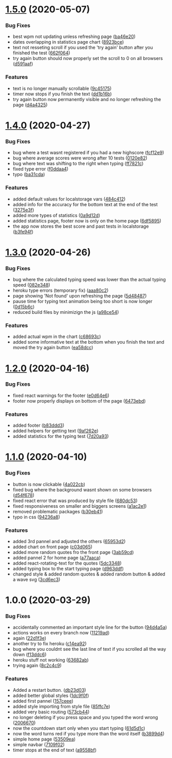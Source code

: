 # [1.5.0](https://github.com/Vyctor661/king-typer/compare/v1.4.0...v1.5.0) (2020-05-07)


### Bug Fixes

* best wpm not updating unless refreshing page ([ba46e20](https://github.com/Vyctor661/king-typer/commit/ba46e204e00c8da59f23f49e5b393be3cb99bcdb))
* dates overlapping in statistics page chart ([8923bce](https://github.com/Vyctor661/king-typer/commit/8923bce8029e91ecbb1391526cbc7d0731b44a4f))
* text not resseting scroll if you used the 'try again' button after you finished the test ([662f064](https://github.com/Vyctor661/king-typer/commit/662f064661b6fa9413acc63e6c8815b184e70b8e))
* try again button should now properly set the scroll to 0 on all browsers ([d591aaf](https://github.com/Vyctor661/king-typer/commit/d591aaf7a21e140383729a5ef494e54b371f0db6))


### Features

* text is no longer manually scrollable ([9c45175](https://github.com/Vyctor661/king-typer/commit/9c45175269f48cff4a926ddea00ca7582d11b4e5))
* timer now stops if you finish the text ([dd1b16b](https://github.com/Vyctor661/king-typer/commit/dd1b16b0f3fab4eb5ab686e3f7e398ed051d854b))
* try again button now permanently visible and no longer refreshing the page ([d4a4325](https://github.com/Vyctor661/king-typer/commit/d4a43257ec3c7a4c00e8698fd9b567a831eacf45))

# [1.4.0](https://github.com/Vyctor661/king-typer/compare/v1.3.0...v1.4.0) (2020-04-27)


### Bug Fixes

* bug where a test wasnt registered if you had a new highscore ([fcf12e9](https://github.com/Vyctor661/king-typer/commit/fcf12e9e239eda564f306f11adbdee7a967110dd))
* bug where average scores were wrong after 10 tests ([0120e82](https://github.com/Vyctor661/king-typer/commit/0120e82aa07f2ca500ac4cf1d902ec06fd1e8cf0))
* bug where text was shifting to the right when typing ([ff7821c](https://github.com/Vyctor661/king-typer/commit/ff7821ce279ba62d3a2e13fe3fd760e549cc9559))
* fixed type error ([f0ddaa4](https://github.com/Vyctor661/king-typer/commit/f0ddaa4c170787e8dba0fce08a084e17b395771b))
* typo ([ba31cda](https://github.com/Vyctor661/king-typer/commit/ba31cdaef4f2f23f52ad979e37154a0bab82e28c))


### Features

* added default values for localstorage vars ([484c412](https://github.com/Vyctor661/king-typer/commit/484c412575e382328d54d6f75437c300a30d01f9))
* added info for the accuracy for the bottom text at the end of the test ([3275e3f](https://github.com/Vyctor661/king-typer/commit/3275e3fc5692021cd3700bad1c84d29f852014f2))
* added more types of statistics ([0a9d12d](https://github.com/Vyctor661/king-typer/commit/0a9d12d45b51747201c47dedea67defdc3244ee7))
* added statistics page, footer now is only on the home page ([6df5895](https://github.com/Vyctor661/king-typer/commit/6df58950b1b974e0e6af9b795ae7573c5f089c2c))
* the app now stores the best score and past tests in localstorage ([b3fe94f](https://github.com/Vyctor661/king-typer/commit/b3fe94fb10c7fae426a32e5b58b67e0eeae3bf18))

# [1.3.0](https://github.com/Vyctor661/king-typer/compare/v1.2.0...v1.3.0) (2020-04-26)


### Bug Fixes

* bug where the calculated typing speed was lower than the actual typing speed ([082e348](https://github.com/Vyctor661/king-typer/commit/082e3483b2a643de700fdde094e5f1e856271adb))
* heroku type errors (temporary fix) ([aaa80c2](https://github.com/Vyctor661/king-typer/commit/aaa80c20a882429e415b825eb900a0e70f93afb9))
* page showing 'Not found' upon refreshing the page ([5d48487](https://github.com/Vyctor661/king-typer/commit/5d48487299968d1a2164b9513652dd974d603314))
* pause time for typing text animation being too short is now longer ([0d15b6c](https://github.com/Vyctor661/king-typer/commit/0d15b6c933516280e9167bf79505dea2bcf71544))
* reduced build files by minimizign the js ([a98ce54](https://github.com/Vyctor661/king-typer/commit/a98ce541b3a0399be73e31489275e1a9c22af0e4))


### Features

* added actual wpm in the chart ([c68693c](https://github.com/Vyctor661/king-typer/commit/c68693cdd3ddc346c2b62fe6d9f305e6ba8bad3e))
* added some informative text at the bottom when you finish the text and moved the try again button ([ea58dcc](https://github.com/Vyctor661/king-typer/commit/ea58dcc866a7bf92a027f559a96d77970594ad79))

# [1.2.0](https://github.com/Vyctor661/king-typer/compare/v1.1.0...v1.2.0) (2020-04-16)


### Bug Fixes

* fixed react warnings for the footer ([e0d64e6](https://github.com/Vyctor661/king-typer/commit/e0d64e6348fe403add6f33054b53d4ef0af1519e))
* footer now properly displays on bottom of the page ([6473ebd](https://github.com/Vyctor661/king-typer/commit/6473ebd9e474d7650ef7b8c74213bc26736759ca))


### Features

* added footer ([b83ddd3](https://github.com/Vyctor661/king-typer/commit/b83ddd383670b3c8c8fbf7308c0e130e34e41d29))
* added helpers for getting text ([9af262e](https://github.com/Vyctor661/king-typer/commit/9af262e9a52c2fde95586ec79a9ad3d3f3003f44))
* added statistics for the typing test ([7d20a93](https://github.com/Vyctor661/king-typer/commit/7d20a933bcfd948da4e24e5fdd367aa92c50e3df))

# [1.1.0](https://github.com/Vyctor661/king-typer/compare/v1.0.0...v1.1.0) (2020-04-10)


### Bug Fixes

* button is now clickable ([4a022cb](https://github.com/Vyctor661/king-typer/commit/4a022cbf9c378dc3ba0ee4fc2f46d5bcdf08717a))
* fixed bug where the background wasnt shown on some browsers ([d54f678](https://github.com/Vyctor661/king-typer/commit/d54f67851c6bcd759674b9f1948fa11020df794a))
* fixed react error that was produced by style file ([680dc53](https://github.com/Vyctor661/king-typer/commit/680dc53251ddad74f424b693e7360ab6115623fa))
* fixed responsiveness on smaller and biggers screens ([a1ac2e1](https://github.com/Vyctor661/king-typer/commit/a1ac2e15f7eea354bd622f2a8d3b1c1088d560b9))
* removed problematic packages ([b30eb41](https://github.com/Vyctor661/king-typer/commit/b30eb41ec591ec7a02f39bb48e1a0b48e09b5725))
* typo in css ([94236a8](https://github.com/Vyctor661/king-typer/commit/94236a80653df3129fbff2cf26077a5a5e4363bd))


### Features

* added 3rd pannel and adjusted the others ([65953d2](https://github.com/Vyctor661/king-typer/commit/65953d26d32155275e070674d8666c7c202b786c))
* added chart on front page ([c03d065](https://github.com/Vyctor661/king-typer/commit/c03d065fd661e778226c05c297ae5127b7a7f267))
* added more random quotes fro the front page ([3ab59cd](https://github.com/Vyctor661/king-typer/commit/3ab59cd81d9a4fa4ab118b2595a7557d6d21c947))
* added pannel 2 for home page ([a77aaca](https://github.com/Vyctor661/king-typer/commit/a77aacab0850dd11a58d7eef983d74b6ddaaea0d))
* added react-rotating-text for the quotes ([5dc3348](https://github.com/Vyctor661/king-typer/commit/5dc3348e542d5e1b044e7e073b6365e6001ce8c3))
* added typing box to the start typing page ([d963ddf](https://github.com/Vyctor661/king-typer/commit/d963ddf0aa15480a4f2c85e6e99a567a1c548476))
* changed style & added random quotes & added random button & added a wave svg ([3cd6ec3](https://github.com/Vyctor661/king-typer/commit/3cd6ec3ddb6ffa9a7706dbe774d69774c67f3dfa))

# 1.0.0 (2020-03-29)


### Bug Fixes

* accidentally commented an important style line for the button ([94d4a5a](https://github.com/Vyctor661/king-typer/commit/94d4a5a77a13222e5960ad6cf707f2479f9c386b))
* actions works on every branch now ([11219ad](https://github.com/Vyctor661/king-typer/commit/11219adea3ef18e063d794116c91726ea3666559))
* again ([22d1f3e](https://github.com/Vyctor661/king-typer/commit/22d1f3e8a8a649591b90350870a3192ffba10df1))
* another try to fix heroku ([c14ea92](https://github.com/Vyctor661/king-typer/commit/c14ea9235b688ee69d67c764c4cdc9a6985015a1))
* bug where you couldnt see the last line of text if you scrolled all the way down ([f13ddc6](https://github.com/Vyctor661/king-typer/commit/f13ddc608a8a6201e8a262f7b15a1e244aa5f8c2))
* heroku stuff not working ([63682ab](https://github.com/Vyctor661/king-typer/commit/63682ab5190bfc15daf5b85823246306e73130cb))
* trying again ([8c2c4c9](https://github.com/Vyctor661/king-typer/commit/8c2c4c95d7a75b3ffee33632c80d1fd27f6727de))


### Features

* Added a restart button. ([db23d03](https://github.com/Vyctor661/king-typer/commit/db23d03e134bad839b23c0518acf937b66834780))
* added better global styles ([1dc9f0f](https://github.com/Vyctor661/king-typer/commit/1dc9f0ff49c9fb3d663752b0f8e351767d3d472c))
* added first pannel ([157ceee](https://github.com/Vyctor661/king-typer/commit/157ceee9c9b222997f0275c2105647a987dc56b5))
* added style importing from style file ([85ffc7e](https://github.com/Vyctor661/king-typer/commit/85ffc7eda481012593b9ced1b7e65aff0127df63))
* added very basic routing ([573cb44](https://github.com/Vyctor661/king-typer/commit/573cb4414ab47c83cf0ea96a61f6e3bc83fd2838))
* no longer deleting if you press space and you typed the word wrong ([2006670](https://github.com/Vyctor661/king-typer/commit/20066701626c070f7f9a36158501ac67a99881a6))
* now the countdown start only when you start typing ([61d5d1c](https://github.com/Vyctor661/king-typer/commit/61d5d1c0228ceefeeb036bdfdc5467ae97dfba4d))
* now the word turns red if you type more than the word itself ([b3899d4](https://github.com/Vyctor661/king-typer/commit/b3899d4719a779ff288642b429903f5b3e581955))
* simple home page ([53509ea](https://github.com/Vyctor661/king-typer/commit/53509ea5a5193151eb4f3712f68e9db0e61b0d3f))
* simple navbar ([7109f02](https://github.com/Vyctor661/king-typer/commit/7109f029cb5e413f2ef63c4a4f30f7030553c583))
* timer stops at the end of text ([a9558bf](https://github.com/Vyctor661/king-typer/commit/a9558bf4753fc4fc15742230ac0c8d77d72a3b1f))
